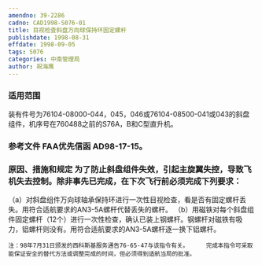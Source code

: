 ```yaml
---
amendno: 39-2286
cadno: CAD1998-S076-01
title: 目视检查斜盘万向球保持环固定螺杆
publishdate: 1998-08-31
effdate: 1998-09-05
tags: S076
categories: 中南管理局
author: 祝海鹰
---
```


### 适用范围 
装有件号为76104-08000-044，045，046或76104-08500-041或043的斜盘组件，机序号在760488之前的S76A，B和C型直升机。

<!--more-->
### 参考文件    FAA优先信函 AD98-17-15。

### 原因、措施和规定     为了防止斜盘组件失效，引起主旋翼失控，导致飞机失去控制。除非事先已完成，在下次飞行前必须完成下列要求： 
   （a）对斜盘组件万向球轴承保持环进行一次性目视检查，看是否有固定螺杆丢失。用符合适航要求的AN3-5A螺杆代替丢失的螺杆。 
   （b）用磁铁对每个斜盘组件固定螺杆（12个）进行一次性检查，确认已装上钢螺杆。钢螺杆对磁铁有吸力，铝螺杆则没有。用符合适航要求的AN3-5A螺杆逐一换下铝螺杆。 

    注：98年7月31日颁发的西科斯基服务通告76-65-47与该指令有关。     完成本指令可采取能保证安全的替代方法或调整完成的时间，但必须得到适航当局的批准。
  
